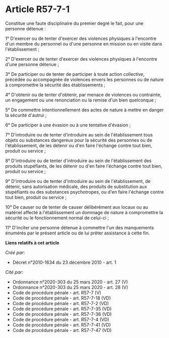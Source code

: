 # Article R57-7-1

Constitue une faute disciplinaire du premier degré le fait, pour une personne détenue : 

1° D'exercer ou de tenter d'exercer des violences physiques à l'encontre d'un membre du personnel ou d'une personne en
mission ou en visite dans l'établissement ; 

2° D'exercer ou de tenter d'exercer des violences physiques à l'encontre d'une personne détenue ; 

3° De participer ou de tenter de participer à toute action collective, précédée ou accompagnée de violences envers les
personnes ou de nature à compromettre la sécurité des établissements ; 

4° D'obtenir ou de tenter d'obtenir, par menace de violences ou contrainte, un engagement ou une renonciation ou la remise
d'un bien quelconque ; 

5° De commettre intentionnellement des actes de nature à mettre en danger la sécurité d'autrui ; 

6° De participer à une évasion ou à une tentative d'évasion ; 

7° D'introduire ou de tenter d'introduire au sein de l'établissement tous objets ou substances dangereux pour la sécurité des
personnes ou de l'établissement, de les détenir ou d'en faire l'échange contre tout bien, produit ou service ; 

8° D'introduire ou de tenter d'introduire au sein de l'établissement des produits stupéfiants, de les détenir ou d'en faire
l'échange contre tout bien, produit ou service ; 

9° D'introduire ou de tenter d'introduire au sein de l'établissement, de détenir, sans autorisation médicale, des produits de
substitution aux stupéfiants ou des substances psychotropes, ou d'en faire l'échange contre tout bien, produit ou service ; 

10° De causer ou de tenter de causer délibérément aux locaux ou au matériel affecté à l'établissement un dommage de nature à
compromettre la sécurité ou le fonctionnement normal de celui-ci ; 

11° D'inciter une personne détenue à commettre l'un des manquements énumérés par le présent article ou de lui prêter
assistance à cette fin.

**Liens relatifs à cet article**

_Créé par_:

  - Décret n°2010-1634 du 23 décembre 2010 - art. 1

_Cité par_:

  - Ordonnance n°2020-303 du 25 mars 2020 - art. 27 (V)
  - Ordonnance n°2020-303 du 25 mars 2020 - art. 28 (V)
  - Code de procédure pénale - art. R57-7 (V)
  - Code de procédure pénale - art. R57-7-18 (VD)
  - Code de procédure pénale - art. R57-7-2 (VD)
  - Code de procédure pénale - art. R57-7-35 (VD)
  - Code de procédure pénale - art. R57-7-36 (VD)
  - Code de procédure pénale - art. R57-7-4 (VD)
  - Code de procédure pénale - art. R57-7-41 (VD)
  - Code de procédure pénale - art. R57-7-47 (VD)
